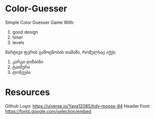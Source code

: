 ﻿# Color-Guesser
Simple Color Guesser Game With: 
1. good design
2. timer
3. levels

მარტივი ფერის გამოცნობის თამაში, რომელსაც აქვს:
1. კარგი დიზაინი
2. ტაიმერი
3. დონეები 

# Resources
Github Logo: https://uiverse.io/Yaya12085/tidy-moose-84 
Header Font: https://fonts.google.com/selection/embed